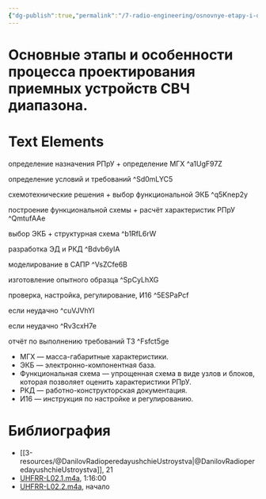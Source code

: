 ```yaml
---
{"dg-publish":true,"permalink":"/7-radio-engineering/osnovnye-etapy-i-osobennosti-proczessa-proektirovaniya-priemnyh-ustrojstv-sv-ch-diapazona/","title":"Основные этапы и особенности процесса проектирования приемных устройств СВЧ диапазона."}
---
```



# Основные этапы и особенности процесса проектирования приемных устройств СВЧ диапазона.


<div class="transclusion internal-embed is-loaded"><div class="markdown-embed">





# Text Elements
определение назначения РПрУ
+
определение МГХ ^a1UgF97Z

определение условий и требований ^Sd0mLYC5

схемотехнические решения
+
выбор функциональной ЭКБ ^q5Knep2y

построение функциональной схемы
+
расчёт характеристик РПрУ ^QmtufAAe

выбор ЭКБ
+
структурная схема ^b1RfL6rW

разработка ЭД и РКД ^Bdvb6yIA

моделирование в САПР ^VsZCfe6B

изготовление опытного образца ^SpCyLhXG

проверка, настройка, регулирование, И16 ^5ESPaPcf

если неудачно ^cuVJVhYl

если неудачно ^Rv3cxH7e

отчёт по выполнению требований ТЗ ^Fsfct5ge



</div></div>


- МГХ — масса-габаритные характеристики.
- ЭКБ — электронно-компонентная база.
- Функциональная схема — упрощенная схема в виде узлов и блоков, которая позволяет оценить характеристики РПрУ.
- РКД — работно-конструкторская документация.
- И16 — инструкция по настройке и регулированию.

# Библиография

- [[3-resources/@DanilovRadioperedayushchieUstroystva\|@DanilovRadioperedayushchieUstroystva]], 21
- [UHFRR-L02.1.m4a](file:///C:%5CUsers%5CMojo%5CiCloudDrive%5C_university%5CDanilov%5Clecture-recording%5CUHFRR-L02.1.m4a), 1:16:00
- [UHFRR-L02.2.m4a](file:///C:%5CUsers%5CMojo%5CiCloudDrive%5C_university%5CDanilov%5Clecture-recording%5CUHFRR-L02.2.m4a), начало
